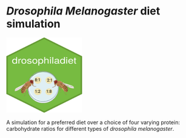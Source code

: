 # *Drosophila Melanogaster* diet simulation

<img title="droso pic" alt="drosopAlt text" src="/images/hex-drosophiladiet.png" width=200 height=200>

A simulation for a preferred diet over a choice of four varying protein: carbohydrate ratios for different types of *drosophila melanogaster*.  

